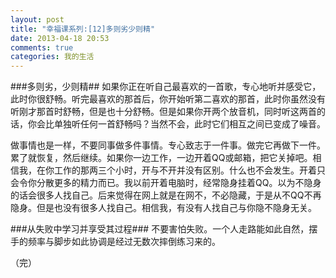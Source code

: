 ```yaml
---
layout: post
title: "幸福课系列:[12]多则劣少则精"
date: 2013-04-18 20:53
comments: true
categories: 我的生活
---
```

###多则劣，少则精##
如果你正在听自己最喜欢的一首歌，专心地听并感受它，此时你很舒畅。听完最喜欢的那首后，你开始听第二喜欢的那首，此时你虽然没有听刚才那首时舒畅，但是也十分舒畅。但是如果你开两个放音机，同时听这两首的话，你会比单独听任何一首舒畅吗？当然不会，此时它们相互之间已变成了噪音。

做事情也是一样，不要同事做多件事情。专心致志于一件事。做完它再做下一件。累了就恢复，然后继续。如果你一边工作，一边开着QQ或邮箱，把它关掉吧。相信我，在你工作的那两三个小时，开与不开并没有区别。什么也不会发生。开着只会令你分散更多的精力而已。我以前开着电脑时，经常隐身挂着QQ。以为不隐身的话会很多人找自己。后来觉得在网上就是在网不，不必隐藏，于是从不QQ不再隐身。但是也没有很多人找自己。相信我，有没有人找自己与你隐不隐身无关。

###从失败中学习并享受其过程###
不要害怕失败。一个人走路能如此自然，摆手的频率与脚步如此协调是经过无数次摔倒练习来的。

（完）
